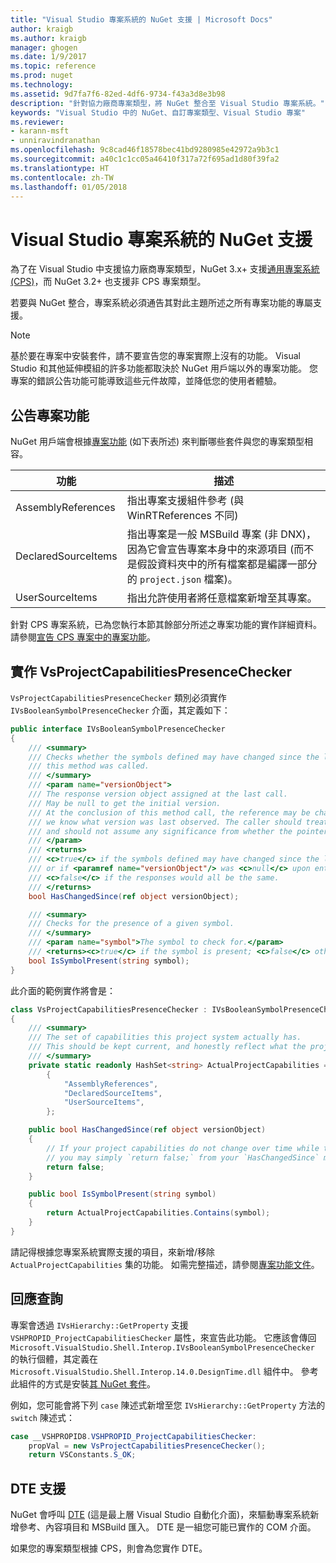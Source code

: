 ```yaml
---
title: "Visual Studio 專案系統的 NuGet 支援 | Microsoft Docs"
author: kraigb
ms.author: kraigb
manager: ghogen
ms.date: 1/9/2017
ms.topic: reference
ms.prod: nuget
ms.technology: 
ms.assetid: 9d7fa7f6-82ed-4df6-9734-f43a3d8e3b98
description: "針對協力廠商專案類型，將 NuGet 整合至 Visual Studio 專案系統。"
keywords: "Visual Studio 中的 NuGet、自訂專案類型、Visual Studio 專案"
ms.reviewer:
- karann-msft
- unniravindranathan
ms.openlocfilehash: 9c8cad46f18578bec41bd9280985e42972a9b3c1
ms.sourcegitcommit: a40c1c1cc05a46410f317a72f695ad1d80f39fa2
ms.translationtype: HT
ms.contentlocale: zh-TW
ms.lasthandoff: 01/05/2018
---
```

# <a name="nuget-support-for-the-visual-studio-project-system"></a>Visual Studio 專案系統的 NuGet 支援

為了在 Visual Studio 中支援協力廠商專案類型，NuGet 3.x+ 支援[通用專案系統 (CPS)](https://github.com/Microsoft/VSProjectSystem/blob/master/doc/overview/intro.md)，而 NuGet 3.2+ 也支援非 CPS 專案類型。

若要與 NuGet 整合，專案系統必須通告其對此主題所述之所有專案功能的專屬支援。


> [!NOTE]
> 基於要在專案中安裝套件，請不要宣告您的專案實際上沒有的功能。 Visual Studio 和其他延伸模組的許多功能都取決於 NuGet 用戶端以外的專案功能。 您專案的錯誤公告功能可能導致這些元件故障，並降低您的使用者體驗。

## <a name="advertise-project-capabilities"></a>公告專案功能

NuGet 用戶端會根據[專案功能](https://github.com/Microsoft/VSProjectSystem/blob/master/doc/overview/about_project_capabilities.md) (如下表所述) 來判斷哪些套件與您的專案類型相容。


|功能|描述|
|----------------|-----------|
|AssemblyReferences|指出專案支援組件參考 (與 WinRTReferences 不同)|
|DeclaredSourceItems|指出專案是一般 MSBuild 專案 (非 DNX)，因為它會宣告專案本身中的來源項目 (而不是假設資料夾中的所有檔案都是編譯一部分的 `project.json` 檔案)。|
|UserSourceItems|指出允許使用者將任意檔案新增至其專案。|

針對 CPS 專案系統，已為您執行本節其餘部分所述之專案功能的實作詳細資料。 請參閱[宣告 CPS 專案中的專案功能](https://github.com/Microsoft/VSProjectSystem/blob/master/doc/overview/about_project_capabilities.md#how-to-declare-project-capabilities-in-your-project)。

## <a name="implementing-vsprojectcapabilitiespresencechecker"></a>實作 VsProjectCapabilitiesPresenceChecker

`VsProjectCapabilitiesPresenceChecker` 類別必須實作 `IVsBooleanSymbolPresenceChecker` 介面，其定義如下：

```cs
public interface IVsBooleanSymbolPresenceChecker
{
    /// <summary>
    /// Checks whether the symbols defined may have changed since the last time
    /// this method was called.
    /// </summary>
    /// <param name="versionObject">
    /// The response version object assigned at the last call.
    /// May be null to get the initial version.
    /// At the conclusion of this method call, the reference may be changed so that on a subsequent call
    /// we know what version was last observed. The caller should treat this value as an opaque object,
    /// and should not assume any significance from whether the pointer changed or not.
    /// </param>
    /// <returns>
    /// <c>true</c> if the symbols defined may have changed since the last call to this method
    /// or if <paramref name="versionObject"/> was <c>null</c> upon entering this method.
    /// <c>false</c> if the responses would all be the same.
    /// </returns>
    bool HasChangedSince(ref object versionObject);

    /// <summary>
    /// Checks for the presence of a given symbol.
    /// </summary>
    /// <param name="symbol">The symbol to check for.</param>
    /// <returns><c>true</c> if the symbol is present; <c>false</c> otherwise.</returns>
    bool IsSymbolPresent(string symbol);
}
```


此介面的範例實作將會是：
    
```cs
class VsProjectCapabilitiesPresenceChecker : IVsBooleanSymbolPresenceChecker
{
    /// <summary>
    /// The set of capabilities this project system actually has.
    /// This should be kept current, and honestly reflect what the project can do.
    /// </summary>
    private static readonly HashSet<string> ActualProjectCapabilities = new HashSet<string>(StringComparer.OrdinalIgnoreCase)
        {
            "AssemblyReferences",
            "DeclaredSourceItems",
            "UserSourceItems",
        };

    public bool HasChangedSince(ref object versionObject)
    {
        // If your project capabilities do not change over time while the project is open,
        // you may simply `return false;` from your `HasChangedSince` method.
        return false;
    }

    public bool IsSymbolPresent(string symbol)
    {
        return ActualProjectCapabilities.Contains(symbol);
    }
}
```

請記得根據您專案系統實際支援的項目，來新增/移除 `ActualProjectCapabilities` 集的功能。 如需完整描述，請參閱[專案功能文件](https://github.com/Microsoft/VSProjectSystem/blob/master/doc/overview/project_capabilities.md)。

## <a name="responding-to-queries"></a>回應查詢

專案會透過 `IVsHierarchy::GetProperty` 支援 `VSHPROPID_ProjectCapabilitiesChecker` 屬性，來宣告此功能。 它應該會傳回 `Microsoft.VisualStudio.Shell.Interop.IVsBooleanSymbolPresenceChecker` 的執行個體，其定義在 `Microsoft.VisualStudio.Shell.Interop.14.0.DesignTime.dll` 組件中。 參考此組件的方式是安裝[其 NuGet 套件](https://www.nuget.org/packages/Microsoft.VisualStudio.Shell.Interop.14.0.DesignTime)。

例如，您可能會將下列 `case` 陳述式新增至您 `IVsHierarchy::GetProperty` 方法的 `switch` 陳述式：

```cs
case __VSHPROPID8.VSHPROPID_ProjectCapabilitiesChecker:
    propVal = new VsProjectCapabilitiesPresenceChecker();
    return VSConstants.S_OK;
```

## <a name="dte-support"></a>DTE 支援

NuGet 會呼叫 [DTE](/dotnet/api/envdte.dte?view=visualstudiosdk-2017) (這是最上層 Visual Studio 自動化介面)，來驅動專案系統新增參考、內容項目和 MSBuild 匯入。 DTE 是一組您可能已實作的 COM 介面。

如果您的專案類型根據 CPS，則會為您實作 DTE。
